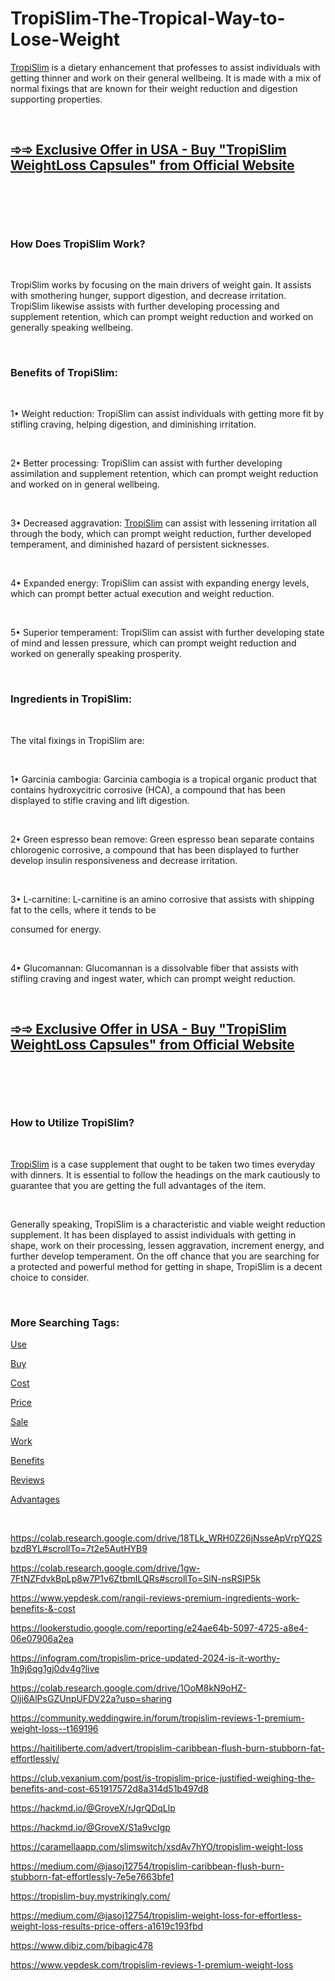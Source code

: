 # TropiSlim-The-Tropical-Way-to-Lose-Weight
<p><a href="https://tropislim-weightloss-usa.webflow.io/">TropiSlim</a>&nbsp;is a dietary enhancement that professes to assist individuals with getting thinner and work on their general wellbeing. It is made with a mix of normal fixings that are known for their weight reduction and digestion supporting properties.</p>
<p>&nbsp;</p>
<h2><strong><a href="https://fitbreathing.com/recommends/tropislim/">➾➾ Exclusive Offer in USA - Buy "TropiSlim WeightLoss Capsules" from Official Website</a></strong></h2>
<p>&nbsp;</p>
<p><a href="https://fitbreathing.com/recommends/tropislim/"><img src="https://storage.penzu.com/g/LFXnm3w7w7dQVbWa" alt="" border="0" /></a></p>
<p>&nbsp;</p>
<h3><strong>How Does TropiSlim Work?</strong></h3>
<p>&nbsp;</p>
<p>TropiSlim works by focusing on the main drivers of weight gain. It assists with smothering hunger, support digestion, and decrease irritation. TropiSlim likewise assists with further developing processing and supplement retention, which can prompt weight reduction and worked on generally speaking wellbeing.</p>
<p>&nbsp;</p>
<h3><strong>Benefits of TropiSlim:</strong></h3>
<p>&nbsp;</p>
<p>1&bull; Weight reduction: TropiSlim can assist individuals with getting more fit by stifling craving, helping digestion, and diminishing irritation.</p>
<p>&nbsp;</p>
<p>2&bull; Better processing: TropiSlim can assist with further developing assimilation and supplement retention, which can prompt weight reduction and worked on in general wellbeing.</p>
<p>&nbsp;</p>
<p>3&bull; Decreased aggravation:&nbsp;<a href="https://fitbreathing.com/tropislim/">TropiSlim</a>&nbsp;can assist with lessening irritation all through the body, which can prompt weight reduction, further developed temperament, and diminished hazard of persistent sicknesses.</p>
<p>&nbsp;</p>
<p>4&bull; Expanded energy: TropiSlim can assist with expanding energy levels, which can prompt better actual execution and weight reduction.</p>
<p>&nbsp;</p>
<p>5&bull; Superior temperament: TropiSlim can assist with further developing state of mind and lessen pressure, which can prompt weight reduction and worked on generally speaking prosperity.</p>
<p>&nbsp;</p>
<h3><strong>Ingredients in TropiSlim:</strong></h3>
<p>&nbsp;</p>
<p>The vital fixings in TropiSlim are:</p>
<p>&nbsp;</p>
<p>1&bull; Garcinia cambogia: Garcinia cambogia is a tropical organic product that contains hydroxycitric corrosive (HCA), a compound that has been displayed to stifle craving and lift digestion.</p>
<p>&nbsp;</p>
<p>2&bull; Green espresso bean remove: Green espresso bean separate contains chlorogenic corrosive, a compound that has been displayed to further develop insulin responsiveness and decrease irritation.</p>
<p>&nbsp;</p>
<p>3&bull; L-carnitine: L-carnitine is an amino corrosive that assists with shipping fat to the cells, where it tends to be</p>
<p>consumed for energy.</p>
<p>&nbsp;</p>
<p>4&bull; Glucomannan: Glucomannan is a dissolvable fiber that assists with stifling craving and ingest water, which can prompt weight reduction.</p>
<p>&nbsp;</p>
<h2><strong><a href="https://fitbreathing.com/recommends/tropislim/">➾➾ Exclusive Offer in USA - Buy "TropiSlim WeightLoss Capsules" from Official Website</a></strong></h2>
<p>&nbsp;</p>
<p><a href="https://fitbreathing.com/recommends/tropislim/"><img src="https://storage.penzu.com/g/PyrdH4UvuCrA9q9W" alt="" border="0" /></a></p>
<p>&nbsp;</p>
<h3><strong>How to Utilize TropiSlim?</strong></h3>
<p>&nbsp;</p>
<p><a href="https://sites.google.com/view/tropislim-cost/home">TropiSlim</a>&nbsp;is a case supplement that ought to be taken two times everyday with dinners. It is essential to follow the headings on the mark cautiously to guarantee that you are getting the full advantages of the item.</p>
<p>&nbsp;</p>
<p>Generally speaking, TropiSlim is a characteristic and viable weight reduction supplement. It has been displayed to assist individuals with getting in shape, work on their processing, lessen aggravation, increment energy, and further develop temperament. On the off chance that you are searching for a protected and powerful method for getting in shape, TropiSlim is a decent choice to consider.</p>
<p>&nbsp;</p>
<h3><strong>More Searching Tags:</strong></h3>
<p><a href="https://tropislim-cost-7466aa.webflow.io/">Use</a></p>
<p><a href="https://tropislim-buy-6004b0.webflow.io/">Buy</a></p>
<p><a href="https://tropislim-weightloss-work-usa.webflow.io/">Cost</a></p>
<p><a href="https://sites.google.com/view/tropislim-weightloss-usa/home">Price</a></p>
<p><a href="https://sites.google.com/view/tropislim-weightloss-price-usa/home">Sale</a></p>
<p><a href="https://www.wantedly.com/users/177668234/post_articles/547020">Work</a></p>
<p><a href="https://www.wantedly.com/users/177668234/post_articles/547019">Benefits</a></p>
<p><a href="https://www.wantedly.com/users/177668234/post_articles/547018">Reviews</a></p>
<p><a href="https://experiment.com/projects/seuwjrbzqlolctqyoxcz/methods">Advantages</a></p>
<p>&nbsp;</p>
<p><a href="https://colab.research.google.com/drive/18TLk_WRH0Z26jNsseApVrpYQ2SbzdBYL#scrollTo=7t2e5AutHYB9">https://colab.research.google.com/drive/18TLk_WRH0Z26jNsseApVrpYQ2SbzdBYL#scrollTo=7t2e5AutHYB9</a></p>
<p><a href="https://colab.research.google.com/drive/1gw-7FtNZFdvkBpLp8w7P1v6ZtbmILQRs#scrollTo=SlN-nsRSIP5k">https://colab.research.google.com/drive/1gw-7FtNZFdvkBpLp8w7P1v6ZtbmILQRs#scrollTo=SlN-nsRSIP5k</a></p>
<p><a href="https://www.yepdesk.com/rangii-reviews-premium-ingredients-work-benefits-&amp;-cost">https://www.yepdesk.com/rangii-reviews-premium-ingredients-work-benefits-&amp;-cost</a></p>
<p><a href="https://lookerstudio.google.com/reporting/e24ae64b-5097-4725-a8e4-06e07906a2ea">https://lookerstudio.google.com/reporting/e24ae64b-5097-4725-a8e4-06e07906a2ea</a></p>
<p><a href="https://infogram.com/tropislim-price-updated-2024-is-it-worthy-1h9j6qg1gj0dv4g?live">https://infogram.com/tropislim-price-updated-2024-is-it-worthy-1h9j6qg1gj0dv4g?live</a></p>
<p><a href="https://colab.research.google.com/drive/1OoM8kN9oHZ-Olji6AlPsGZUnpUFDV22a?usp=sharing">https://colab.research.google.com/drive/1OoM8kN9oHZ-Olji6AlPsGZUnpUFDV22a?usp=sharing</a></p>
<p><a href="https://community.weddingwire.in/forum/tropislim-reviews-1-premium-weight-loss--t169196">https://community.weddingwire.in/forum/tropislim-reviews-1-premium-weight-loss--t169196</a></p>
<p><a href="https://haitiliberte.com/advert/tropislim-caribbean-flush-burn-stubborn-fat-effortlessly/">https://haitiliberte.com/advert/tropislim-caribbean-flush-burn-stubborn-fat-effortlessly/</a></p>
<p><a href="https://club.vexanium.com/post/is-tropislim-price-justified-weighing-the-benefits-and-cost-651917572d8a314d51b497d8">https://club.vexanium.com/post/is-tropislim-price-justified-weighing-the-benefits-and-cost-651917572d8a314d51b497d8</a></p>
<p><a href="https://hackmd.io/@GroveX/rJgrQDqLlp">https://hackmd.io/@GroveX/rJgrQDqLlp</a></p>
<p><a href="https://hackmd.io/@GroveX/S1a9vcIgp">https://hackmd.io/@GroveX/S1a9vcIgp</a></p>
<p><a href="https://caramellaapp.com/slimswitch/xsdAv7hYO/tropislim-weight-loss">https://caramellaapp.com/slimswitch/xsdAv7hYO/tropislim-weight-loss</a></p>
<p><a href="https://medium.com/@jasoj12754/tropislim-caribbean-flush-burn-stubborn-fat-effortlessly-7e5e7663bfe1">https://medium.com/@jasoj12754/tropislim-caribbean-flush-burn-stubborn-fat-effortlessly-7e5e7663bfe1</a></p>
<p><a href="https://tropislim-buy.mystrikingly.com/">https://tropislim-buy.mystrikingly.com/</a></p>
<p><a href="https://medium.com/@jasoj12754/tropislim-weight-loss-for-effortless-weight-loss-results-price-offers-a1619c193fbd">https://medium.com/@jasoj12754/tropislim-weight-loss-for-effortless-weight-loss-results-price-offers-a1619c193fbd</a></p>
<p><a href="https://www.dibiz.com/bibagic478">https://www.dibiz.com/bibagic478</a></p>
<p><a href="https://www.yepdesk.com/tropislim-reviews-1-premium-weight-loss">https://www.yepdesk.com/tropislim-reviews-1-premium-weight-loss</a></p>
